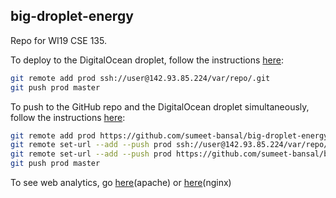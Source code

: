 ## big-droplet-energy

Repo for WI19 CSE 135.

To deploy to the DigitalOcean droplet, follow the instructions [here](https://www.digitalocean.com/community/tutorials/how-to-set-up-automatic-deployment-with-git-with-a-vps):
```bash
git remote add prod ssh://user@142.93.85.224/var/repo/.git
git push prod master
```

To push to the GitHub repo and the DigitalOcean droplet simultaneously, follow the instructions [here](https://stackoverflow.com/questions/14290113/git-pushing-code-to-two-remotes):
```bash
git remote add prod https://github.com/sumeet-bansal/big-droplet-energy.git
git remote set-url --add --push prod ssh://user@142.93.85.224/var/repo/.git
git remote set-url --add --push prod https://github.com/sumeet-bansal/big-droplet-energy.git
git push prod master
```

To see web analytics, go [here](http://143.93.85.224:8081/apachereport)(apache) or [here](http://142.93.85.224:8082/nginxreport)(nginx)

